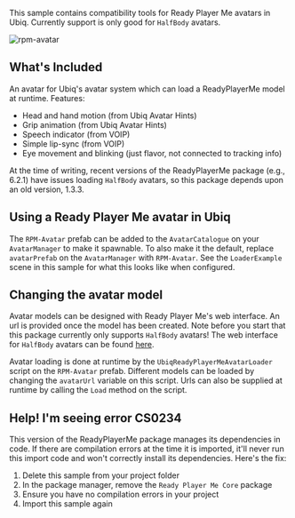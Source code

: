 This sample contains compatibility tools for Ready Player Me avatars in Ubiq. Currently support is only good for `HalfBody` avatars.

![rpm-avatar](https://github.com/UCL-VR/ubiq-avatars-readyplayerme/assets/33021110/f25c7f6f-7b65-49d6-a964-eb3a8e00837a)

## What's Included

An avatar for Ubiq's avatar system which can load a ReadyPlayerMe model at runtime. Features:
* Head and hand motion (from Ubiq Avatar Hints)
* Grip animation (from Ubiq Avatar Hints) 
* Speech indicator (from VOIP)
* Simple lip-sync (from VOIP)
* Eye movement and blinking (just flavor, not connected to tracking info)

At the time of writing, recent versions of the ReadyPlayerMe package (e.g., 6.2.1) have issues loading `HalfBody` avatars, so this package depends upon an old version, 1.3.3.

## Using a Ready Player Me avatar in Ubiq

The `RPM-Avatar` prefab can be added to the `AvatarCatalogue` on your `AvatarManager` to make it spawnable. To also make it the default, replace `avatarPrefab` on the `AvatarManager` with `RPM-Avatar`. See the `LoaderExample` scene in this sample for what this looks like when configured.

## Changing the avatar model

Avatar models can be designed with Ready Player Me's web interface. An url is provided once the model has been created. Note before you start that this package currently only supports `HalfBody` avatars! The web interface for `HalfBody` avatars can be found [here](https://vr.readyplayer.me).

Avatar loading is done at runtime by the `UbiqReadyPlayerMeAvatarLoader` script on the `RPM-Avatar` prefab. Different models can be loaded by changing the `avatarUrl` variable on this script. Urls can also be supplied at runtime by calling the `Load` method on the script.

## Help! I'm seeing error CS0234

This version of the ReadyPlayerMe package manages its dependencies in code. If there are compilation errors at the time it is imported, it'll never run this import code and won't correctly install its dependencies. Here's the fix:

1. Delete this sample from your project folder
2. In the package manager, remove the `Ready Player Me Core` package
3. Ensure you have no compilation errors in your project
4. Import this sample again